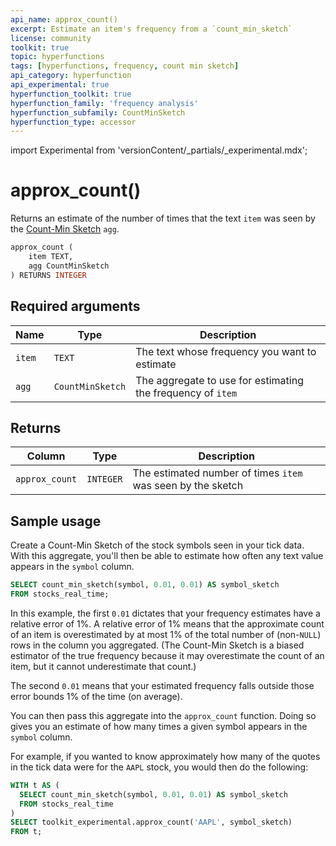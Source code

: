 ```yaml
---
api_name: approx_count()
excerpt: Estimate an item's frequency from a `count_min_sketch`
license: community
toolkit: true
topic: hyperfunctions
tags: [hyperfunctions, frequency, count min sketch]
api_category: hyperfunction
api_experimental: true
hyperfunction_toolkit: true
hyperfunction_family: 'frequency analysis'
hyperfunction_subfamily: CountMinSketch
hyperfunction_type: accessor
---
```


import Experimental from 'versionContent/_partials/_experimental.mdx';

# approx_count() <tag type="toolkit" content="Toolkit" /><tag type="experimental-toolkit" content="Experimental" />
Returns an estimate of the number of times that the text `item` was seen by the [Count-Min Sketch][count-min-sketch] `agg`.

```sql
approx_count (
    item TEXT,
    agg CountMinSketch
) RETURNS INTEGER
```

<Experimental />

## Required arguments

|Name|Type|Description|
|-|-|-|
|`item`|`TEXT`|The text whose frequency you want to estimate|
|`agg`|`CountMinSketch`|The aggregate to use for estimating the frequency of `item`|


## Returns

|Column|Type|Description|
|-|-|-|
|`approx_count`|`INTEGER`|The estimated number of times `item` was seen by the sketch|

## Sample usage

Create a Count-Min Sketch of the stock symbols seen in your tick data.
With this aggregate, you'll then be able to estimate how often any text value appears in the `symbol` column.

```sql
SELECT count_min_sketch(symbol, 0.01, 0.01) AS symbol_sketch
FROM stocks_real_time;
```

In this example, the first `0.01` dictates that your frequency estimates have a relative error of 1%.
A relative error of 1% means that the approximate count of an item is overestimated by at most 1% of the total number of (non-`NULL`) rows in the column you aggregated.
(The Count-Min Sketch is a biased estimator of the true frequency because it may overestimate the count of an item, but it cannot underestimate that count.)

The second `0.01` means that your estimated frequency falls outside those error bounds 1% of the time (on average).

You can then pass this aggregate into the `approx_count` function.
Doing so gives you an estimate of how many times a given symbol appears in the `symbol` column.

For example, if you wanted to know approximately how many of the quotes in the tick data were for the `AAPL` stock, you would then do the following:

```sql
WITH t AS (
  SELECT count_min_sketch(symbol, 0.01, 0.01) AS symbol_sketch
  FROM stocks_real_time
)
SELECT toolkit_experimental.approx_count('AAPL', symbol_sketch)
FROM t;
```

<!-- vale Google.EnDash = NO -->
[count-min-sketch]: https://en.wikipedia.org/wiki/Count–min_sketch
